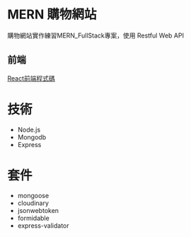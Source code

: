# MERN 購物網站
購物網站實作練習MERN_FullStack專案，使用 Restful Web API

## 前端
[React前端程式碼](https://github.com/Hankscr459/mern-ecommerce-front)

# 技術
* Node.js
* Mongodb
* Express

# 套件
* mongoose
* cloudinary
* jsonwebtoken
* formidable
* express-validator